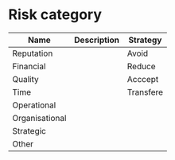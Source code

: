 # Risk category

| Name           | Description  | Strategy  |
|----------------|:-------------|-----------|
| Reputation     |              | Avoid     |
| Financial      |              | Reduce    |
| Quality        |              | Acccept   |
| Time           |              | Transfere |
| Operational    ||
| Organisational ||
| Strategic      ||
| Other          ||
